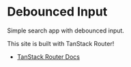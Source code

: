 # Debounced Input

Simple search app with debounced input.

This site is built with TanStack Router!

- [TanStack Router Docs](https://tanstack.com/router)

